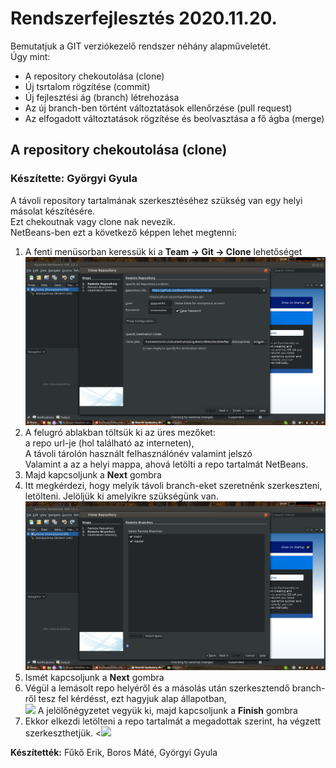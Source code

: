 
  <h1>Rendszerfejlesztés 2020.11.20.</h1>
  
  Bemutatjuk a GIT verziókezelő rendszer néhány alapműveletét.
  <br>
  Úgy mint:
  <ul>
   <li>A repository chekoutolása (clone)</li>
   <li>Új tsrtalom rögzítése (commit) </li>
   <li>Új fejlesztési ág (branch) létrehozása</li>
   <li>Az új branch-ben történt változtatások ellenőrzése (pull request) </li>
   <li>Az elfogadott változtatások rögzítése és beolvasztása a fő ágba (merge) </li>
  </ul>
  
  <h2>A repository chekoutolása (clone)</h2>
  <h3>Készítette: Györgyi Gyula</h3>
  A távoli repository tartalmának szerkesztéséhez szükség van egy helyi másolat készítésére.
  <br>
  Ezt chekoutnak vagy clone nak nevezik.
  <br>
  NetBeans-ben ezt a következő képpen lehet megtenni:
  <ol>
      <li>A fenti menüsorban keressük ki a <b>Team -> Git -> Clone</b>  lehetőséget 
          <br>
          <img src =" képek/clone.png">
      </li>
      <li>A felugró ablakban töltsük ki az üres mezőket: 
          <br>
          a repo url-je (hol található az interneten), 
          <br>
          A távoli tárolón használt felhasználónév valamint jelszó
          <br>
          Valamint a az a helyi mappa, ahová letölti a repo tartalmát NetBeans.
      </li>
      <li>Majd kapcsoljunk a <b>Next</b> gombra </li>
      <li>
          Itt megkérdezi, hogy melyik távoli branch-eket szeretnénk szerkeszteni, letölteni. Jelöljük ki amelyikre szükségünk van.
          <br>
          <img src="képek/távoli_brench.png">
      </li>
      <li> Ismét kapcsoljunk a <b>Next</b> gombra </li>
      <li>
          Végül a lemásolt repo helyéről és a másolás után szerkesztendő branch-ről tesz fel kérdésst, ezt hagyjuk alap állapotban,
          <br>
          <img src="képek/utolso.png">
          A jelölőnégyzetet vegyük ki, majd kapcsoljunk a <b>Finish</b> gombra
      </li>   
      <li>
          Ekkor elkezdi letölteni a repo tartalmát a megadottak szerint, ha végzett szerkeszthetjük.
          <<img src="képek/clone_folyamatban.png" />
      </li>
      

  </ol>

  
  
  <b>Készítették:</b> Fűkő Erik, Boros Máté, Györgyi Gyula
 
